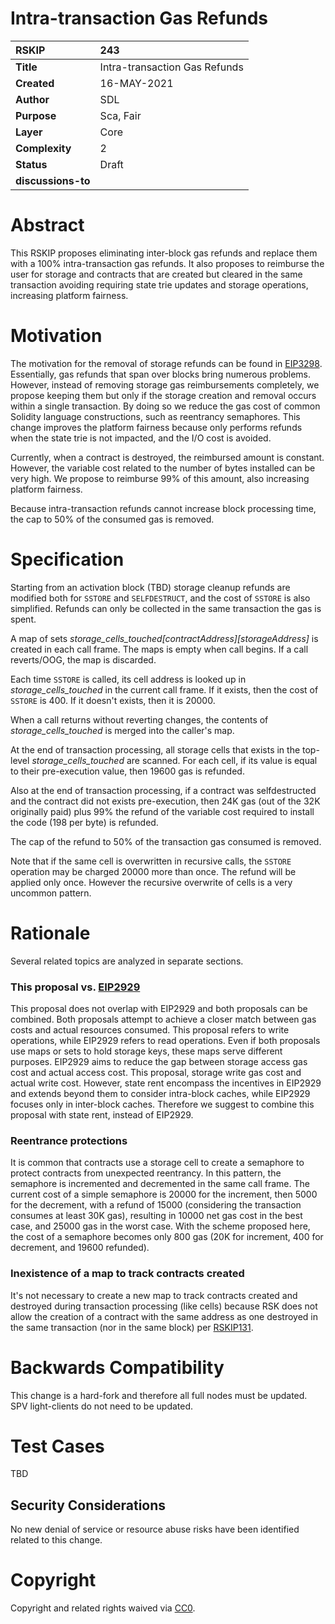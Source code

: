 # Intra-transaction Gas Refunds

|RSKIP          |243           |
| :------------ |:-------------|
|**Title**      |Intra-transaction  Gas Refunds|
|**Created**    |16-MAY-2021 |
|**Author**     |SDL |
|**Purpose**    |Sca, Fair |
|**Layer**      |Core |
|**Complexity** |2 |
|**Status**     |Draft |
|**discussions-to**     ||

# **Abstract**

This RSKIP proposes eliminating inter-block gas refunds and replace them with a 100% intra-transaction gas refunds. It also proposes to reimburse the user for storage and contracts that are created but cleared in the same transaction avoiding requiring state trie updates and storage operations, increasing platform fairness.

# **Motivation**

The motivation for the removal of storage refunds can be found in [EIP3298](https://eips.ethereum.org/EIPS/eip-3298). Essentially, gas refunds that span over blocks bring numerous problems. However, instead of removing storage gas reimbursements completely, we propose keeping them but only if the storage creation and removal occurs within a single transaction. By doing so we reduce the gas cost of common Solidity language constructions, such as reentrancy semaphores. This change improves the platform fairness because only performs refunds when the state trie is not impacted, and the I/O cost is avoided. 

Currently, when a contract is destroyed, the reimbursed amount is constant. However, the variable cost related to the number of bytes installed can be very high. We propose to reimburse 99% of this amount, also increasing platform fairness.

Because intra-transaction refunds cannot increase block processing time, the cap to 50% of the consumed gas is removed.

# **Specification**

Starting from an activation block (TBD) storage cleanup refunds are modified both for `SSTORE` and `SELFDESTRUCT`, and the cost of `SSTORE` is also simplified. Refunds can only be collected in the same transaction the gas is spent. 

A map of sets *storage_cells_touched\[contractAddress\]\[storageAddress\]* is created in each call frame.
The maps is  empty when call begins.
If a call reverts/OOG, the map is discarded.

Each time `SSTORE` is called, its cell address is looked up in *storage_cells_touched* in the current call frame. If it exists, then the cost of `SSTORE` is 400. If it doesn't exists, then it is 20000. 

When a call returns without reverting changes, the contents of *storage_cells_touched* is merged into the caller's map.

At the end of transaction processing, all storage cells that exists in the top-level *storage_cells_touched* are scanned.
For each cell, if its value is equal to their pre-execution value, then 19600 gas is refunded.

Also at the end of transaction processing, if a contract was selfdestructed and the contract did not exists pre-execution, then 24K gas (out of the 32K originally paid) plus 99% the refund of the variable cost required to install the code (198 per byte) is refunded.

The cap of the refund to 50% of the transaction gas consumed is removed. 

Note that if the same cell is overwritten in recursive calls, the `SSTORE` operation may be charged 20000 more than once. The refund will be applied only once. However the recursive overwrite of cells is a very uncommon pattern.

# Rationale

Several related topics are analyzed in separate sections.

### This proposal vs. [EIP2929](https://eips.ethereum.org/EIPS/eip-2929)

This proposal does not overlap with EIP2929 and both proposals can be combined. Both proposals attempt to achieve a closer match between gas costs and actual resources consumed.
This proposal refers to write operations, while EIP2929 refers to read operations. Even if both proposals use maps or sets to hold storage keys, these maps serve different purposes. EIP2929 aims to reduce the gap between storage access gas cost and actual access cost. This proposal, storage write gas cost and actual write cost. However, state rent encompass the incentives in EIP2929 and extends beyond them to consider intra-block caches, while EIP2929 focuses only in inter-block caches. Therefore we suggest to combine this proposal with state rent, instead of EIP2929.


### Reentrance protections

It is common that contracts use a storage cell to create a semaphore to protect contracts from unexpected reentrancy. In this pattern, the semaphore is incremented and decremented in the same call frame. The current cost of a simple semaphore is 20000 for the increment, then 5000 for the decrement, with a refund of 15000 (considering the transaction consumes at least 30K gas), resulting in 10000 net gas cost in the best case, and 25000 gas in the worst case.  With the scheme proposed here, the cost of a semaphore becomes only 800 gas (20K for increment, 400 for decrement, and 19600 refunded).

### Inexistence of a map to track contracts created 

It's not necessary to create a new map to track contracts created and destroyed during transaction processing (like cells) because RSK does not allow the creation of a contract with the same address as one destroyed in the same transaction (nor in the same block) per [RSKIP131](https://github.com/rsksmart/RSKIPs/blob/master/IPs/RSKIP131.md).

# Backwards Compatibility

This change is a hard-fork and therefore all full nodes must be updated. SPV light-clients do not need to be updated. 

# Test Cases

TBD

## Security Considerations

No new denial of service or resource abuse risks have been identified related to this change.


# **Copyright**

Copyright and related rights waived via [CC0](https://creativecommons.org/publicdomain/zero/1.0/).
